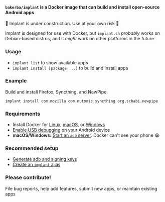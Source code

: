 #### `bakerba/implant` is a Docker image that can build and install open-source Android apps

:construction: Implant is under construction. Use at your own risk :construction:

Implant is designed for use with Docker, but `implant.sh` *probably* works on Debian-based distros, and it *might* work on other platforms in the future

### Usage

* `implant list` to show available apps
* `implant install [package ...]` to build and install apps

### Example

Build and install Firefox, Syncthing, and NewPipe
```
implant install com.mozilla com.nutomic.syncthing org.schabi.newpipe
```

### Requirements

* Install Docker for [Linux](https://docs.docker.com/v17.12/install/#server), [macOS](https://docs.docker.com/docker-for-mac/install/), or [Windows](https://docs.docker.com/docker-for-windows/install/)
* [Enable USB debugging](https://developer.android.com/studio/debug/dev-options) on your Android device
* **macOS/Windows:** [Start an `adb` server](https://github.com/abaker/implant/wiki/Start-an-adb-server). Docker can't see your phone :sob:

### Recommended setup

* [Generate adb and signing keys](https://github.com/abaker/implant/wiki/Don't-lose-your-keys!)
* [Create an `implant` alias](https://github.com/abaker/implant/wiki/Create-an-implant-alias)

### Please contribute!

File bug reports, help add features, submit new apps, or maintain existing apps
